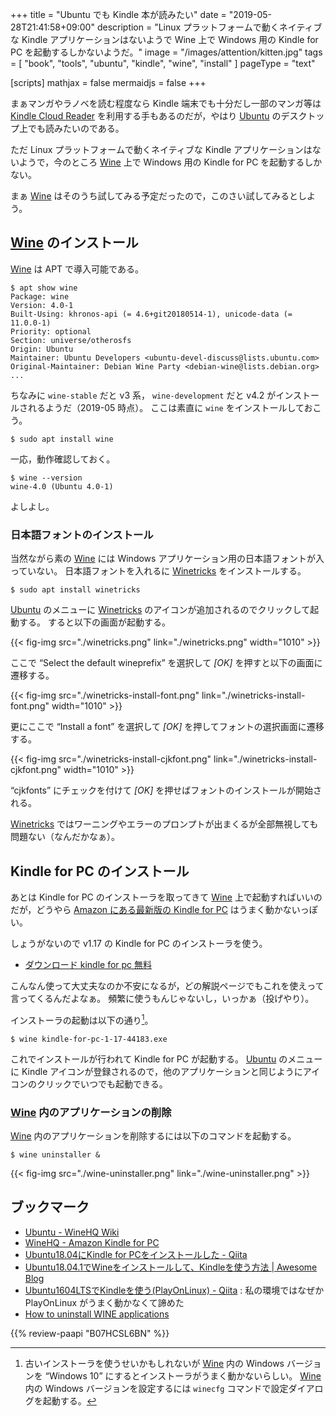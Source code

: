 +++
title = "Ubuntu でも Kindle 本が読みたい"
date =  "2019-05-28T21:41:58+09:00"
description = "Linux プラットフォームで動くネイティブな Kindle アプリケーションはないようで Wine 上で Windows 用の Kindle for PC を起動するしかないようだ。"
image = "/images/attention/kitten.jpg"
tags = [ "book", "tools", "ubuntu", "kindle", "wine", "install" ]
pageType = "text"

[scripts]
  mathjax = false
  mermaidjs = false
+++

まぁマンガやラノベを読む程度なら Kindle 端末でも十分だし一部のマンガ等は [Kindle Cloud Reader](https://read.amazon.co.jp/) を利用する手もあるのだが，やはり [Ubuntu] のデスクトップ上でも読みたいのである。

ただ Linux プラットフォームで動くネイティブな Kindle アプリケーションはないようで，今のところ [Wine] 上で Windows 用の Kindle for PC を起動するしかない。

まぁ [Wine] はそのうち試してみる予定だったので，このさい試してみるとしよう。

## [Wine] のインストール

[Wine] は APT で導入可能である。

```text
$ apt show wine
Package: wine
Version: 4.0-1
Built-Using: khronos-api (= 4.6+git20180514-1), unicode-data (= 11.0.0-1)
Priority: optional
Section: universe/otherosfs
Origin: Ubuntu
Maintainer: Ubuntu Developers <ubuntu-devel-discuss@lists.ubuntu.com>
Original-Maintainer: Debian Wine Party <debian-wine@lists.debian.org>
...
```

ちなみに `wine-stable` だと v3 系， `wine-development` だと v4.2 がインストールされるようだ（2019-05 時点）。
ここは素直に `wine` をインストールしておこう。

```text
$ sudo apt install wine
```

一応，動作確認しておく。

```text
$ wine --version
wine-4.0 (Ubuntu 4.0-1)
```

よしよし。

### 日本語フォントのインストール

当然ながら素の [Wine] には Windows アプリケーション用の日本語フォントが入っていない。
日本語フォントを入れるに [Winetricks] をインストールする。

```text
$ sudo apt install winetricks
```

[Ubuntu] のメニューに [Winetricks] のアイコンが追加されるのでクリックして起動する。
すると以下の画面が起動する。

{{< fig-img src="./winetricks.png" link="./winetricks.png" width="1010" >}}

ここで “Select the default wineprefix” を選択して *[OK]* を押すと以下の画面に遷移する。

{{< fig-img src="./winetricks-install-font.png" link="./winetricks-install-font.png" width="1010" >}}

更にここで “Install a font” を選択して *[OK]* を押してフォントの選択画面に遷移する。

{{< fig-img src="./winetricks-install-cjkfont.png" link="./winetricks-install-cjkfont.png" width="1010" >}}

“cjkfonts” にチェックを付けて *[OK]* を押せばフォントのインストールが開始される。

[Winetricks] ではワーニングやエラーのプロンプトが出まくるが全部無視しても問題ない（なんだかなぁ）。

## Kindle for PC のインストール

あとは Kindle for PC のインストーラを取ってきて [Wine] 上で起動すればいいのだが，どうやら [Amazon にある最新版の Kindle for PC](https://www.amazon.co.jp/exec/obidos/ASIN/B011UEHYWQ/baldandersinf-22/) はうまく動かないっぽい。

しょうがないので v1.17 の Kindle for PC のインストーラを使う。

- [ダウンロード kindle for pc 無料](https://kindle-for-pc.jp.uptodown.com/windows/download)

こんなん使って大丈夫なのか不安になるが，どの解説ページでもこれを使えって言ってくるんだよなぁ。
頻繁に使うもんじゃないし，いっかぁ（投げやり）。

インストーラの起動は以下の通り[^w1]。

[^w1]: 古いインストーラを使うせいかもしれないが [Wine] 内の Windows バージョンを “Windows 10” にするとインストーラがうまく動かないらしい。 [Wine] 内の Windows バージョンを設定するには `winecfg` コマンドで設定ダイアログを起動する。

```text
$ wine kindle-for-pc-1-17-44183.exe
```

これでインストールが行われて Kindle for PC が起動する。
[Ubuntu] のメニューに Kindle アイコンが登録されるので，他のアプリケーションと同じようにアイコンのクリックでいつでも起動できる。

### [Wine] 内のアプリケーションの削除

[Wine] 内のアプリケーションを削除するには以下のコマンドを起動する。

```text
$ wine uninstaller &
```

{{< fig-img src="./wine-uninstaller.png" link="./wine-uninstaller.png" >}}

## ブックマーク

- [Ubuntu - WineHQ Wiki](https://wiki.winehq.org/Ubuntu)
- [WineHQ  - Amazon Kindle for PC](https://appdb.winehq.org/objectManager.php?sClass=application&iId=10597)
- [Ubuntu18.04にKindle for PCをインストールした - Qiita](https://qiita.com/sakai39e/items/75b2c95bc4c3cab13849)
- [Ubuntu18.04.1でWineをインストールして、Kindleを使う方法 | Awesome Blog](https://awesome-linus.com/2019/04/11/ubuntu18-wine-install-kindle/)
- [Ubuntu1604LTSでKindleを使う(PlayOnLinux) - Qiita](https://qiita.com/giwagiwa/items/d2e447af5225c1ce9800) : 私の環境ではなぜか PlayOnLinux がうまく動かなくて諦めた
- [How to uninstall WINE applications](https://www.dedoimedo.com/computers/wine-uninstall-apps.html)

[Ubuntu]: https://www.ubuntu.com/ "The leading operating system for PCs, IoT devices, servers and the cloud | Ubuntu"
[Wine]: https://www.winehq.org/ "WineHQ - Run Windows applications on Linux, BSD, Solaris and macOS"
[Winetricks]: https://github.com/Winetricks

{{% review-paapi "B07HCSL6BN" %}} <!-- Kindle Paperwhite -->

